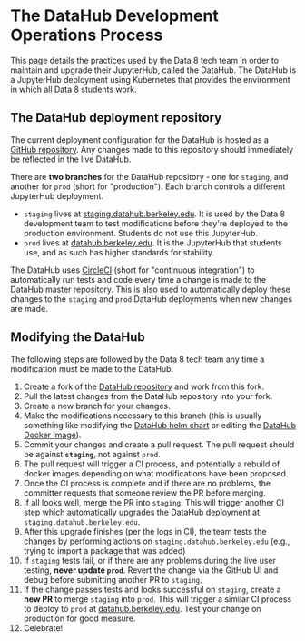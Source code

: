 # The DataHub Development Operations Process

This page details the practices used by the Data 8 tech team in order to maintain and upgrade their JupyterHub, called the DataHub. The DataHub is a JupyterHub deployment using Kubernetes that provides the environment in which all
Data 8 students work.

## The DataHub deployment repository

The current deployment configuration for the DataHub is hosted as a
[GitHub repository](https://github.com/berkeley-dsep-infra/datahub). Any
changes made to this repository should immediately be reflected in the
live DataHub.

There are **two branches** for the DataHub repository - one for `staging`, and
another for `prod` (short for "production"). Each branch controls a
different JupyterHub deployment.

* `staging` lives at [staging.datahub.berkeley.edu](staging.datahub.berkeley.edu).
  It is used by the Data 8 development team to test modifications before they're
  deployed to the production environment. Students do not use this JupyterHub.
* `prod` lives at [datahub.berkeley.edu](datahub.berkeley.edu). It is the
  JupyterHub that students use, and as such has higher standards for stability.

The DataHub uses [CircleCI](https://circleci.com/) (short for
"continuous integration") to automatically run tests and code every
time a change is made to the DataHub master repository. This is
also used to automatically deploy these changes to the `staging`
and `prod` DataHub deployments when new changes are made.

## Modifying the DataHub

The following steps are followed by the Data 8 tech team any time
a modification must be made to the DataHub.

1. Create a fork of the [DataHub repository](https://github.com/berkeley-dsep-infra/datahub) and work from this fork.
2. Pull the latest changes from the DataHub repository into your fork.
3. Create a new branch for your changes.
4. Make the modifications necessary to this branch (this is
  usually something like modifying the [DataHub helm chart](https://github.com/berkeley-dsep-infra/datahub/blob/staging/datahub/config.yaml) or editing the [DataHub Docker Image](https://hub.docker.com/u/berkeleydsep/)).
5. Commit your changes and create a pull request. The pull request
  should be against **`staging`**, not against `prod`.
6. The pull request will trigger a CI process, and
  potentially a rebuild of docker images depending on what
  modifications have been proposed.
7. Once the CI process is complete and if there are no problems, the committer requests that someone review the PR before merging.
8. If all looks well, merge the PR into `staging`. This will trigger
  another CI step which automatically upgrades the
  DataHub deployment at `staging.datahub.berkeley.edu`.
9. After this upgrade finishes (per the logs in CI), the team
  tests the changes by performing actions on
  `staging.datahub.berkeley.edu` (e.g., trying to import
    a package that was added)
10. If `staging` tests fail, or if there are any problems during the
  live user testing, **never update `prod`**. Revert the change via
  the GitHub UI and debug before submitting another PR to `staging`.
11. If the change passes tests and looks successful on `staging`, create
  a **new PR** to merge `staging` into `prod`. This will trigger
  a similar CI process to deploy to `prod` at
  [datahub.berkeley.edu](datahub.berkeley.edu).
  Test your change on production for good measure.
12. Celebrate!
